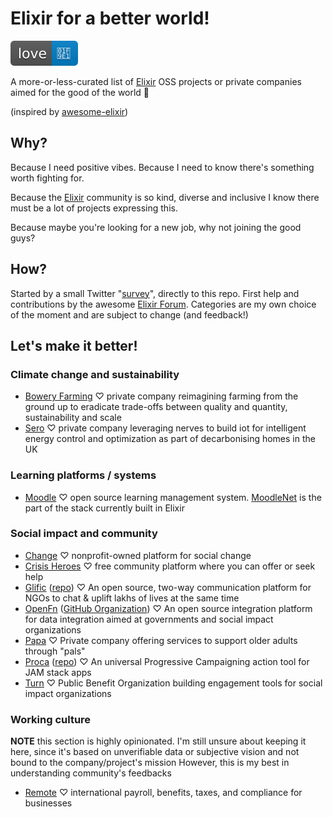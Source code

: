 # Elixir for a better world!

![Make it better!](./media/love-blue.svg)

A more-or-less-curated list of [Elixir](https://elixir-lang.org/) OSS projects or private companies aimed for the good of the world 🧡

(inspired by [awesome-elixir](https://github.com/h4cc/awesome-elixir/))

## Why?

Because I need positive vibes. Because I need to know there's something worth fighting for.

Because the [Elixir](https://elixir-lang.org/) community is so kind, diverse and inclusive I know there must be a lot of projects expressing this.

Because maybe you're looking for a new job, why not joining the good guys?

## How?

Started by a small Twitter "[survey](https://twitter.com/zoten_deschain/status/1490436544221614081)", directly to this repo.
First help and contributions by the awesome [Elixir Forum](https://elixirforum.com/t/elixir-for-a-better-world/45910).
Categories are my own choice of the moment and are subject to change (and feedback!)

## Let's make it better!

### Climate change and sustainability

 * [Bowery Farming](https://boweryfarming.com) ♡ private company reimagining farming from the ground up to eradicate trade-offs between quality and quantity, sustainability and scale
 * [Sero](https://sero.life/) ♡ private company leveraging nerves to build iot for intelligent energy control and optimization as part of decarbonising homes in the UK


### Learning platforms / systems

 * [Moodle](https://moodle.com/) ♡ open source learning management system. [MoodleNet](https://docs.moodle.org/dev/MoodleNet/tech/stack#Rationale_for_choosing_Elixir_for_the_MoodleNet_back-end) is the part of the stack currently built in Elixir

### Social impact and community

 * [Change](https://www.change.org/) ♡ nonprofit-owned platform for social change
 * [Crisis Heroes](https://www.crisisheroes.com/) ♡ free community platform where you can offer or seek help
 * [Glific](https://glific.org/) ([repo](https://github.com/glific/glific)) ♡ An open source, two-way communication platform for NGOs to chat & uplift lakhs of lives at the same time
 * [OpenFn](https://www.openfn.org/) ([GitHub Organization](https://github.com/OpenFn)) ♡ An open source integration platform for data integration aimed at governments and social impact organizations
 * [Papa](https://www.papa.com) ♡ Private company offering services to support older adults through "pals"
 * [Proca](https://proca.app/) ([repo](https://github.com/fixthestatusquo/proca-server/tree/main/proca)) ♡ An universal Progressive Campaigning action tool for JAM stack apps
 * [Turn](https://www.turn.io/) ♡ Public Benefit Organization building engagement tools for social impact organizations

### Working culture

**NOTE** this section is highly opinionated. I'm still unsure about keeping it here, since it's based on unverifiable data or subjective vision and not bound to the company/project's mission
However, this is my best in understanding community's feedbacks

 * [Remote](https://remote.com/) ♡ international payroll, benefits, taxes, and compliance for businesses
